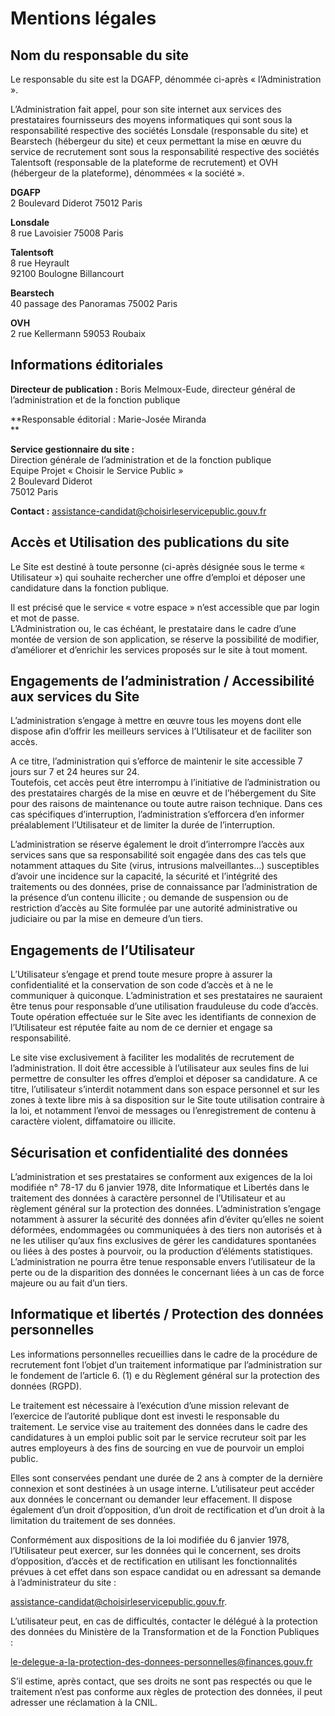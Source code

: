 Mentions légales
================

Nom du responsable du site
--------------------------

Le responsable du site est la DGAFP, dénommée ci-après « l’Administration ».

L’Administration fait appel, pour son site internet aux services des prestataires fournisseurs des moyens informatiques qui sont sous la responsabilité respective des sociétés Lonsdale (responsable du site) et Bearstech (hébergeur du site) et ceux permettant la mise en œuvre du service de recrutement sont sous la responsabilité respective des sociétés Talentsoft (responsable de la plateforme de recrutement) et OVH (hébergeur de la plateforme), dénommées « la société ».

**DGAFP**  
2 Boulevard Diderot 75012 Paris

**Lonsdale**  
8 rue Lavoisier 75008 Paris

**Talentsoft**  
8 rue Heyrault  
92100 Boulogne Billancourt

**Bearstech**  
40 passage des Panoramas 75002 Paris

**OVH**  
2 rue Kellermann 59053 Roubaix

Informations éditoriales
------------------------

**Directeur de publication :** Boris Melmoux-Eude, directeur général de l’administration et de la fonction publique

**Responsable éditorial : Marie-Josée Miranda  
**

**Service gestionnaire du site :**  
Direction générale de l’administration et de la fonction publique   
Equipe Projet « Choisir le Service Public »  
2 Boulevard Diderot   
75012 Paris

**Contact :** [assistance-candidat@choisirleservicepublic.gouv.fr](mailto:assistance-candidat@choisirleservicepublic.gouv.fr)

Accès et Utilisation des publications du site
---------------------------------------------

Le Site est destiné à toute personne (ci-après désignée sous le terme « Utilisateur ») qui souhaite rechercher une offre d’emploi et déposer une candidature dans la fonction publique.

Il est précisé que le service « votre espace » n’est accessible que par login et mot de passe.  
L’Administration ou, le cas échéant, le prestataire dans le cadre d’une montée de version de son application, se réserve la possibilité de modifier, d’améliorer et d’enrichir les services proposés sur le site à tout moment.

Engagements de l’administration / Accessibilité aux services du Site
--------------------------------------------------------------------

L’administration s’engage à mettre en œuvre tous les moyens dont elle dispose afin d’offrir les meilleurs services à l’Utilisateur et de faciliter son accès.

A ce titre, l’administration qui s’efforce de maintenir le site accessible 7 jours sur 7 et 24 heures sur 24.  
Toutefois, cet accès peut être interrompu à l’initiative de l’administration ou des prestataires chargés de la mise en œuvre et de l’hébergement du Site pour des raisons de maintenance ou toute autre raison technique. Dans ces cas spécifiques d’interruption, l’administration s’efforcera d’en informer préalablement l’Utilisateur et de limiter la durée de l’interruption.

L’administration se réserve également le droit d’interrompre l’accès aux services sans que sa responsabilité soit engagée dans des cas tels que notamment attaques du Site (virus, intrusions malveillantes…) susceptibles d’avoir une incidence sur la capacité, la sécurité et l’intégrité des traitements ou des données, prise de connaissance par l’administration de la présence d’un contenu illicite ; ou demande de suspension ou de restriction d’accès au Site formulée par une autorité administrative ou judiciaire ou par la mise en demeure d’un tiers.

Engagements de l’Utilisateur
----------------------------

L’Utilisateur s’engage et prend toute mesure propre à assurer la confidentialité et la conservation de son code d’accès et à ne le communiquer à quiconque. L’administration et ses prestataires ne sauraient être tenus pour responsable d’une utilisation frauduleuse du code d’accès. Toute opération effectuée sur le Site avec les identifiants de connexion de l’Utilisateur est réputée faite au nom de ce dernier et engage sa responsabilité.

Le site vise exclusivement à faciliter les modalités de recrutement de l’administration. Il doit être accessible à l’utilisateur aux seules fins de lui permettre de consulter les offres d’emploi et déposer sa candidature. A ce titre, l’utilisateur s’interdit notamment dans son espace personnel et sur les zones à texte libre mis à sa disposition sur le Site toute utilisation contraire à la loi, et notamment l’envoi de messages ou l’enregistrement de contenu à caractère violent, diffamatoire ou illicite.

Sécurisation et confidentialité des données
-------------------------------------------

L’administration et ses prestataires se conforment aux exigences de la loi modifiée n° 78-17 du 6 janvier 1978, dite Informatique et Libertés dans le traitement des données à caractère personnel de l’Utilisateur et au règlement général sur la protection des données. L’administration s’engage notamment à assurer la sécurité des données afin d’éviter qu’elles ne soient déformées, endommagées ou communiquées à des tiers non autorisés et à ne les utiliser qu’aux fins exclusives de gérer les candidatures spontanées ou liées à des postes à pourvoir, ou la production d’éléments statistiques. L’administration ne pourra être tenue responsable envers l’utilisateur de la perte ou de la disparition des données le concernant liées à un cas de force majeure ou au fait d’un tiers.

Informatique et libertés / Protection des données personnelles
--------------------------------------------------------------

Les informations personnelles recueillies dans le cadre de la procédure de recrutement font l’objet d’un traitement informatique par l’administration sur le fondement de l’article 6. (1) e du Règlement général sur la protection des données (RGPD).

Le traitement est nécessaire à l’exécution d’une mission relevant de l’exercice de l’autorité publique dont est investi le responsable du traitement. Le service vise au traitement des données dans le cadre des candidatures à un emploi public soit par le service recruteur soit par les autres employeurs à des fins de sourcing en vue de pourvoir un emploi public.

Elles sont conservées pendant une durée de 2 ans à compter de la dernière connexion et sont destinées à un usage interne. L’utilisateur peut accéder aux données le concernant ou demander leur effacement. Il dispose également d’un droit d’opposition, d’un droit de rectification et d’un droit à la limitation du traitement de ses données.

Conformément aux dispositions de la loi modifiée du 6 janvier 1978, l’Utilisateur peut exercer, sur les données qui le concernent, ses droits d’opposition, d’accès et de rectification en utilisant les fonctionnalités prévues à cet effet dans son espace candidat ou en adressant sa demande à l’administrateur du site :

[assistance-candidat@choisirleservicepublic.gouv.fr](mailto:assistance-candidat@choisirleservicepublic.gouv.fr).

L’utilisateur peut, en cas de difficultés, contacter le délégué à la protection des données du Ministère de la Transformation et de la Fonction Publiques  :

[le-delegue-a-la-protection-des-donnees-personnelles@finances.gouv.fr](mailto:le-delegue-a-la-protection-des-donnees-personnelles@finances.gouv.fr)

S’il estime, après contact, que ses droits ne sont pas respectés ou que le traitement n’est pas conforme aux règles de protection des données, il peut adresser une réclamation à la CNIL.